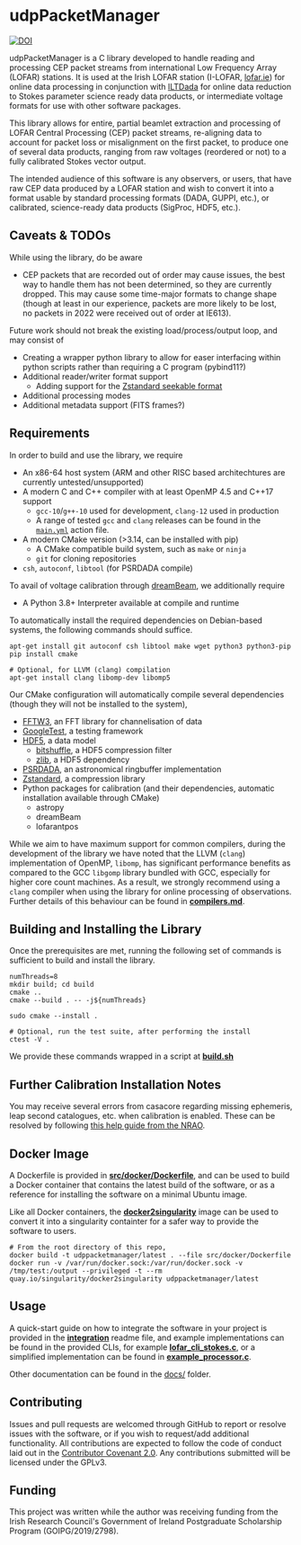 udpPacketManager
================
[![DOI](https://zenodo.org/badge/DOI/10.5281/zenodo.4249771.svg)](https://doi.org/10.5281/zenodo.4249771)

udpPacketManager is a C library developed to handle reading and processing CEP packet streams from international Low Frequency Array (LOFAR) 
stations. It is used 
at the Irish LOFAR station (I-LOFAR, [lofar.ie](https://lofar.ie)) for online data processing in conjunction with 
[ILTDada](https://github.com/David-McKenna/ILTDada) for online data reduction to Stokes parameter science ready data products, or 
intermediate voltage formats for use with other software packages.

This library allows for entire, partial beamlet extraction and processing of LOFAR Central Processing (CEP) packet streams, re-aligning data to 
account for packet loss or misalignment on the first packet, to produce one of several data products, ranging from raw voltages (reordered 
or not) to a fully calibrated Stokes vector output.

The intended audience of this software is any observers, or users, that have raw CEP data produced by a LOFAR station and wish to convert it 
into a format usable by standard processing formats (DADA, GUPPI, etc.), or calibrated, science-ready data products (SigProc, HDF5, etc.). 

Caveats & TODOs
-------
While using the library, do be aware
- CEP packets that are recorded out of order may cause issues, the best way to handle them has not been determined, so they are currently 
  dropped. This may cause some time-major formats to change shape (though at least in our experience, packets are more likely to be lost,  
  no packets in 2022 were received out of order at IE613).

Future work should not break the existing load/process/output loop, and may consist of
- Creating a wrapper python library to allow for easer interfacing within python scripts rather than requiring a C program (pybind11?)
- Additional reader/writer format support
  - Adding support for the [Zstandard seekable format](https://github.com/facebook/zstd/blob/dev/contrib/seekable_format/zstd_seekable_compression_format.md)  
- Additional processing modes
- Additional metadata support (FITS frames?)

Requirements
------------
In order to build and use the library, we require
- An x86-64 host system (ARM and other RISC based architechtures are currently untested/unsupported)
- A modern C and C++ compiler with at least OpenMP 4.5 and C++17 support
  - `gcc-10`/`g++-10` used for development, `clang-12` used in production
  - A range of tested `gcc` and `clang` releases can be found in the [`main.yml`](.github/workflows/main.yml) action file.
- A modern CMake version (>3.14, can be installed with pip)
  - A CMake compatible build system, such as `make` or `ninja`
  - `git` for cloning repositories
- `csh`, `autoconf`, `libtool` (for PSRDADA compile)

To avail of voltage calibration through [dreamBeam](https://github.com/2baOrNot2ba/dreamBeam), we additionally require
- A Python 3.8+ Interpreter available at compile and runtime

To automatically install the required dependencies on Debian-based systems, the following commands should suffice.
```shell
apt-get install git autoconf csh libtool make wget python3 python3-pip
pip install cmake

# Optional, for LLVM (clang) compilation
apt-get install clang libomp-dev libomp5
```

Our CMake configuration will automatically compile several dependencies (though they will not be installed to the system),
- [FFTW3](https://www.fftw.org/), an FFT library for channelisation of data
- [GoogleTest](https://github.com/google/googletest), a testing framework
- [HDF5](https://github.com/HDFGroup/hdf5), a data model
  - [bitshuffle](https://github.com/kiyo-masui/bitshuffle), a HDF5 compression filter
  - [zlib](https://github.com/madler/zlib), a HDF5 dependency
- [PSRDADA](https://psrdada.sourceforge.net/), an astronomical ringbuffer implementation
- [Zstandard](https://github.com/facebook/zstd), a compression library
- Python packages for calibration (and their dependencies, automatic installation available through CMake)
  - astropy
  - dreamBeam
  - lofarantpos

While we aim to have maximum support for common compilers, during the development of the library we have noted that the LLVM (`clang`) 
implementation of OpenMP, `libomp`, has significant performance benefits as compared to the GCC `libgomp` library bundled with GCC, 
especially for higher core count machines. As a result, we strongly recommend using a `clang` compiler when using the library for online 
processing of observations. Further details of this behaviour can be found in **[compilers.md](docs/COMPILERS.md)**.

Building and Installing the Library
-----------------------------------
Once the prerequisites are met, running the following set of commands is sufficient to build and install the library.

```shell
numThreads=8
mkdir build; cd build
cmake ..
cmake --build . -- -j${numThreads}

sudo cmake --install .

# Optional, run the test suite, after performing the install
ctest -V .
```
We provide these commands wrapped in a script at **[build.sh](build.sh)**

Further Calibration Installation Notes
--------------------------------------
You may receive several errors from casacore regarding missing ephemeris, leap second catalogues, etc. when calibration is enabled. These 
can be resolved by following 
[this help guide from the NRAO](https://casaguides.nrao.edu/index.php?title=Fixing_out_of_date_TAI_UTC_tables_%28missing_information_on_leap_seconds%29).


Docker Image
------------
A Dockerfile is provided in **[src/docker/Dockerfile](src/docker/Dockerfile)**, and can be used to build a Docker container that contains the 
latest build of the software, or as a reference for installing the software on a minimal Ubuntu image. 

Like all Docker containers, the **[docker2singularity](https://github.com/singularityhub/docker2singularity)** image can be used to convert it
into a singularity containter for a safer way to provide the software to users.

```shell
# From the root directory of this repo,
docker build -t udppacketmanager/latest . --file src/docker/Dockerfile
docker run -v /var/run/docker.sock:/var/run/docker.sock -v /tmp/test:/output --privileged -t --rm quay.io/singularity/docker2singularity udppacketmanager/latest
```

Usage
-----
A quick-start guide on how to integrate the software in your project is provided in the **[integration](docs/README_INTEGRATION.md)** readme 
file, and  example implementations can be found in the provided CLIs, for example **[lofar_cli_stokes.c](src/CLI/lofar_cli_stokes.c)**, or 
a simplified implementation can be found in **[example_processor.c](docs/examples/example_processor.c)**.

Other documentation can be found in the [docs/](docs) folder.

Contributing
------------

Issues and pull requests are welcomed through GitHub to report or resolve issues with the software, or if you wish to request/add additional 
functionality. All contributions are expected to follow the code of conduct laid out in the 
[Contributor Covenant 2.0](https://www.contributor-covenant.org/version/2/0/code_of_conduct/). Any contributions submitted will be licensed under 
the GPLv3.

Funding
-------
This project was written while the author was receiving funding from the Irish Research Council's Government of Ireland
Postgraduate Scholarship Program (GOIPG/2019/2798).